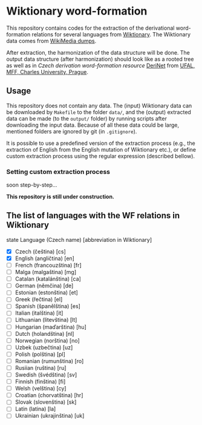 # Wiktionary word-formation
This repository contains codes for the extraction of the derivational word-formation relations for several languages from [Wiktionary](https://www.wiktionary.org/). The Wiktionary data comes from [WikiMedia dumps](https://dumps.wikimedia.org/backup-index.html).

After extraction, the harmonization of the data structure will be done. The output data structure (after harmonization) should look like as a rooted tree as well as in _Czech derivation word-formation resource_ [DeriNet](http://ufal.mff.cuni.cz/derinet) from [UFAL, MFF, Charles University, Prague](http://ufal.mff.cuni.cz/).

## Usage
This repository does not contain any data. The (input) Wiktionary data can be downloaded by `Makefile` to the folder `data/`, and the (output) extracted data can be made (to the `output/` folder) by running scripts after downloading the input data. Because of all these data could be large, mentioned folders are ignored by git (in `.gitignore`).

It is possible to use a predefined version of the extraction process (e.g., the extraction of English from the English mutation of Wiktionary etc.), or define custom extraction process using the regular expression (described bellow).

### Setting custom extraction process
soon step-by-step...

**This repository is still under construction.**

## The list of languages with the WF relations in Wiktionary
state Language (Czech name) \[abbreviation in Wiktionary\]
- [x] Czech (čeština) \[cs\]
- [x] English (angličtina) \[en\]
- [ ] French (francouzština) \[fr\]
- [ ] Malga (malgaština) \[mg\]
- [ ] Catalan (katalánština) \[ca\]
- [ ] German (němčina) \[de\]
- [ ] Estonian (estonština) \[et\]
- [ ] Greek (řečtina) \[el\]
- [ ] Spanish (španělština) \[es\]
- [ ] Italian (italština) \[it\]
- [ ] Lithuanian (litevština) \[lt\]
- [ ] Hungarian (maďarština) \[hu\]
- [ ] Dutch (holandština) \[nl\]
- [ ] Norwegian (norština) \[no\]
- [ ] Uzbek (uzbečtina) \[uz\]
- [ ] Polish (polština) \[pl\]
- [ ] Romanian (rumunština) \[ro\]
- [ ] Rusiian (ruština) \[ru\]
- [ ] Swedish (švédština) \[sv\]
- [ ] Finnish (finština) \[fi\]
- [ ] Welsh (velština) \[cy\]
- [ ] Croatian (chorvatština) \[hr\]
- [ ] Slovak (slovenština) \[sk\]
- [ ] Latin (latina) \[la\]
- [ ] Ukrainian (ukrajinština) \[uk\]
